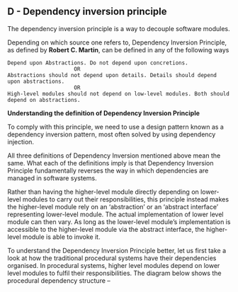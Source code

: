 ## D - Dependency inversion principle

The dependency inversion principle is a way to decouple software modules.

Depending on which source one refers to, Dependency Inversion Principle, as defined by **Robert C. Martin**, can be defined in any of the following ways

    Depend upon Abstractions. Do not depend upon concretions.
                         OR                          
    Abstractions should not depend upon details. Details should depend upon abstractions.
                         OR                          
    High-level modules should not depend on low-level modules. Both should depend on abstractions.


**Understanding the definition of Dependency Inversion Principle**

To comply with this principle, we need to use a design pattern known as a dependency inversion pattern, most often solved by using dependency injection.

All three definitions of Dependency Inversion mentioned above mean the same. What each of the definitions imply is that Dependency Inversion Principle fundamentally reverses the way in which dependencies are managed in software systems.

Rather than having the higher-level module directly depending on lower-level modules to carry out their responsibilities, this principle instead makes the higher-level module rely on an ‘abstraction’ or an ‘abstract interface’ representing lower-level module. The actual implementation of lower level module can then vary. As long as the lower-level module’s implementation is accessible to the higher-level module via the abstract interface, the higher-level module is able to invoke it.

To understand the Dependency Inversion Principle better, let us first take a look at how the traditional procedural systems have their dependencies organised. In procedural systems, higher level modules depend on lower level modules to fulfil their responsibilities. The diagram below shows the procedural dependency structure –

